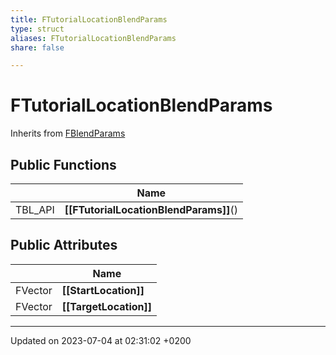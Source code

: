 ```yaml
---
title: FTutorialLocationBlendParams
type: struct
aliases: FTutorialLocationBlendParams
share: false

---
```


# FTutorialLocationBlendParams





Inherits from [FBlendParams](/docs/SDK/Source/Classes/structFBlendParams.md)

## Public Functions

|                | Name           |
| -------------- | -------------- |
| TBL_API | **[[FTutorialLocationBlendParams]]**() |

## Public Attributes

|                | Name           |
| -------------- | -------------- |
| FVector | **[[StartLocation]]**  |
| FVector | **[[TargetLocation]]**  |

-------------------------------

Updated on 2023-07-04 at 02:31:02 +0200